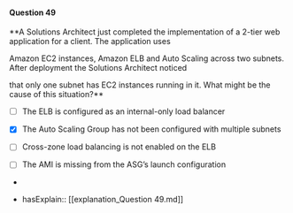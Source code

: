 #### Question  49


**A Solutions Architect just completed the implementation of a 2-tier web application for a client. The application uses

Amazon EC2 instances, Amazon ELB and Auto Scaling across two subnets. After deployment the Solutions Architect noticed

that only one subnet has EC2 instances running in it. What might be the cause of this situation?**


- [ ] The ELB is configured as an internal-only load balancer


- [x] The Auto Scaling Group has not been configured with multiple subnets


- [ ] Cross-zone load balancing is not enabled on the ELB


- [ ] The AMI is missing from the ASG’s launch configuration


*

- hasExplain:: [[explanation_Question  49.md]]